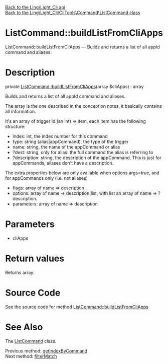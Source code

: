 [Back to the Ling/Light_Cli api](https://github.com/lingtalfi/Light_Cli/blob/master/doc/api/Ling/Light_Cli.md)<br>
[Back to the Ling\Light_Cli\CliTools\Command\ListCommand class](https://github.com/lingtalfi/Light_Cli/blob/master/doc/api/Ling/Light_Cli/CliTools/Command/ListCommand.md)


ListCommand::buildListFromCliApps
================



ListCommand::buildListFromCliApps — Builds and returns a list of all appId command and aliases.




Description
================


private [ListCommand::buildListFromCliApps](https://github.com/lingtalfi/Light_Cli/blob/master/doc/api/Ling/Light_Cli/CliTools/Command/ListCommand/buildListFromCliApps.md)(array $cliApps) : array




Builds and returns a list of all appId command and aliases.

The array is the one described in the conception notes, it basically contains all information.

It's an array of trigger id (an int) => item, each item has the following structure:
- index: int, the index number for this command
- type: string (alias|appCommand), the type of the trigger
- name: string, the name of the appCommand or alias
- ?dest: string, only for alias: the full command the alias is referring to
- ?description: string, the description of the appCommand. This is just for appCommands, aliases don't have a description.

The extra properties below are only available when options.args=true, and for appCommands only (i.e. not aliases)

- flags: array of name => description
- options: array of name => description|list, with list an array of name => ?description.
- parameters: array of name => description




Parameters
================


- cliApps

    


Return values
================

Returns array.








Source Code
===========
See the source code for method [ListCommand::buildListFromCliApps](https://github.com/lingtalfi/Light_Cli/blob/master/CliTools/Command/ListCommand.php#L305-L359)


See Also
================

The [ListCommand](https://github.com/lingtalfi/Light_Cli/blob/master/doc/api/Ling/Light_Cli/CliTools/Command/ListCommand.md) class.

Previous method: [getIndexByCommand](https://github.com/lingtalfi/Light_Cli/blob/master/doc/api/Ling/Light_Cli/CliTools/Command/ListCommand/getIndexByCommand.md)<br>Next method: [filterMatch](https://github.com/lingtalfi/Light_Cli/blob/master/doc/api/Ling/Light_Cli/CliTools/Command/ListCommand/filterMatch.md)<br>

